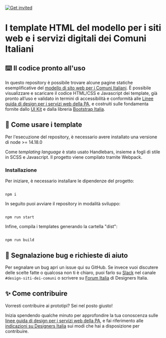 [![Get invited](https://slack.developers.italia.it/badge.svg)](https://slack.developers.italia.it/)

# I template HTML del modello per i siti web e i servizi digitali dei Comuni Italiani
 
## ⌨️ Il codice pronto all'uso

In questo repository è possibile trovare alcune pagine statiche esemplificative del [modello di sito web per i Comuni Italiani](https://designers.italia.it/kit/comuni/). È possibile visualizzare e scaricare il codice HTML/CSS e Javascript dei template, già pronto all’uso e validato in termini di accessibilità e conformità alle [Linee guida di design per i servizi web della PA](https://docs.italia.it/italia/design/lg-design-servizi-web/), e costruiti sulle fondamenta fornite dallo [UI Kit](https://github.com/italia/design-ui-kit) e dalla libreria [Bootstrap Italia](https://italia.github.io/bootstrap-italia/).

## 📖 Come usare i template

Per l'esecuzione del repository, è necessario avere installato una versione di node >= 14.18.0

Come _templating language_ è stato usato Handlebars, insieme a fogli di stile in SCSS e Javascript. Il progetto viene compilato tramite Webpack.

### Installazione

Per iniziare, è necessario installare le dipendenze del progetto:

```node

npm i

```

In seguito puoi avviare il repository in modalità sviluppo:

```node

npm run start

```

Infine, compila i templates generando la cartella "dist": 

```node

npm run build

```

## 🔧 Segnalazione bug e richieste di aiuto

Per segnalare un bug apri un issue qui su GitHub. Se invece vuoi discutere delle scelte fatte o qualcosa non ti è chiaro, puoi farlo su [Slack](https://slack.developers.italia.it/) nel canale `#design-siti-dei-comuni` o scrivere su [Forum Italia](https://forum.italia.it/c/design) di Designers Italia.

## ✨ Come contribuire

Vorresti contribuire ai prototipi? Sei nel posto giusto!

Inizia spendendo qualche minuto per approfondire la tua conoscenza sulle [linee guida di design per i servizi web della PA](https://docs.italia.it/italia/designers-italia/design-linee-guida-docs/it/stabile/), e fai riferimento alle [indicazioni su Designers Italia](https://designers.italia.it/come-partecipo/) sui modi che hai a disposizione per contribuire.
